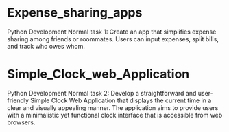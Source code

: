 # Expense_sharing_apps
Python Development Normal task 1:
Create an app that simplifies expense sharing among friends or roommates. Users can input expenses, split bills, and track who owes whom.
# Simple_Clock_web_Application
Python Development Normal task 2:
Develop a straightforward and user-friendly Simple Clock Web Application that displays the current time in a clear and visually appealing manner. The application aims to provide users with a minimalistic yet functional clock interface that is accessible from web browsers.
